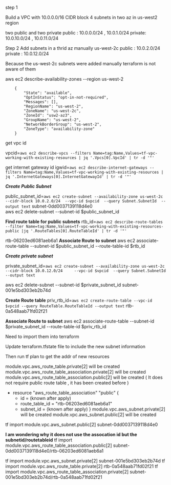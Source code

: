 step 1

Build a VPC with 10.0.0.0/16 CIDR block
4 subnets in two az in us-west2 region

two public and two private
public : 10.0.0.0/24 , 10.0.1.0/24
private: 10.0.10.0/24 , 10.0.11.0/24

Step 2
Add subnets in a thrid az manually  us-west-2c
public : 10.0.2.0/24
private : 10.0.12.0/24

Because the us-west-2c subnets were added manually terraform is not aware of them

aws ec2 describe-availability-zones --region us-west-2

        {
            "State": "available",
            "OptInStatus": "opt-in-not-required",
            "Messages": [],
            "RegionName": "us-west-2",
            "ZoneName": "us-west-2c",
            "ZoneId": "usw2-az3",
            "GroupName": "us-west-2",
            "NetworkBorderGroup": "us-west-2",
            "ZoneType": "availability-zone"
        }



get vpc id

vpcid=`aws ec2 describe-vpcs --filters Name=tag:Name,Values=tf-vpc-working-with-existing-resources | jq '.Vpcs[0].VpcId' | tr -d '"'`

get internet gateway id
igwid=`aws ec2 describe-internet-gateways --filters Name=tag:Name,Values=tf-vpc-working-with-existing-resources | jq '.InternetGateways[0].InternetGatewayId' | tr -d '"'`



***Create Public Subnet***

public_subnet_id=`aws ec2 create-subnet --availability-zone us-west-2c  --cidr-block 10.0.2.0/24  --vpc-id $vpcid  --query Subnet.SubnetId  --output text`
subnet-0dd0037139118d4e0    
aws ec2 delete-subnet --subnet-id $public_subnet_id


**Find route table for public subnets**
rtb_id=`aws ec2 describe-route-tables --filter Name=tag:Name,Values=tf-vpc-working-with-existing-resources-public |jq '.RouteTables[0].RouteTableId' | tr -d '"'`

rtb-06203ed6081aeb6a1
**Associate Route to subnet**
aws ec2 associate-route-table  --subnet-id $public_subnet_id --route-table-id $rtb_id


***Create private subnet***

private_subnet_id=`aws ec2 create-subnet --availability-zone us-west-2c --cidr-block 10.0.12.0/24     --vpc-id $vpcid  --query Subnet.SubnetId  --output text`

aws ec2 delete-subnet --subnet-id $private_subnet_id
subnet-001e5bd303eb2b74d

**Create Route table**
priv_rtb_id=`aws ec2 create-route-table --vpc-id $vpcid --query RouteTable.RouteTableId --output text`
rtb-0a548aab71fd02f21

**Associate Route to subnet**
aws ec2 associate-route-table  --subnet-id $private_subnet_id --route-table-id $priv_rtb_id


Need to import them into terraform

Update terraform.tfstate file to include the new subnet information

Then run tf plan to get the addr of new resources

module.vpc.aws_route_table.private[2] will be created
module.vpc.aws_route_table_association.private[2] will be created
module.vpc.aws_route_table_association.public[2] will be created  ( It does not require public route table , it has been created before )
  + resource "aws_route_table_association" "public" {
      + id             = (known after apply)
      + route_table_id = "rtb-06203ed6081aeb6a1"
      + subnet_id      = (known after apply)
    }
module.vpc.aws_subnet.private[2] will be created
 module.vpc.aws_subnet.public[2] will be created



tf import module.vpc.aws_subnet.public[2]  subnet-0dd0037139118d4e0

**I am wondering why it does not use the assocation id but the subnetid/routetableid**
tf import module.vpc.aws_route_table_association.public[2] subnet-0dd0037139118d4e0/rtb-06203ed6081aeb6a1

tf import module.vpc.aws_subnet.private[2]  subnet-001e5bd303eb2b74d
tf import module.vpc.aws_route_table.private[2] rtb-0a548aab71fd02f21
tf import module.vpc.aws_route_table_association.private[2] subnet-001e5bd303eb2b74d/rtb-0a548aab71fd02f21


